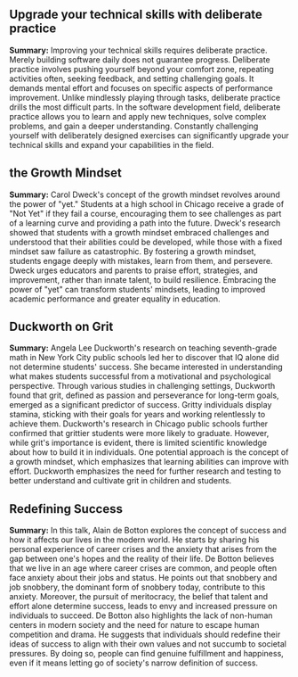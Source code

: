 ## Upgrade your technical skills with deliberate practice 
**Summary:**
Improving your technical skills requires deliberate practice. Merely building software daily does not guarantee progress. Deliberate practice involves pushing yourself beyond your comfort zone, repeating activities often, seeking feedback, and setting challenging goals. It demands mental effort and focuses on specific aspects of performance improvement. Unlike mindlessly playing through tasks, deliberate practice drills the most difficult parts. In the software development field, deliberate practice allows you to learn and apply new techniques, solve complex problems, and gain a deeper understanding. Constantly challenging yourself with deliberately designed exercises can significantly upgrade your technical skills and expand your capabilities in the field.


## the Growth Mindset
**Summary:**
Carol Dweck's concept of the growth mindset revolves around the power of "yet." Students at a high school in Chicago receive a grade of "Not Yet" if they fail a course, encouraging them to see challenges as part of a learning curve and providing a path into the future. Dweck's research showed that students with a growth mindset embraced challenges and understood that their abilities could be developed, while those with a fixed mindset saw failure as catastrophic. By fostering a growth mindset, students engage deeply with mistakes, learn from them, and persevere. Dweck urges educators and parents to praise effort, strategies, and improvement, rather than innate talent, to build resilience. Embracing the power of "yet" can transform students' mindsets, leading to improved academic performance and greater equality in education.

## Duckworth on Grit
**Summary:**
Angela Lee Duckworth's research on teaching seventh-grade math in New York City public schools led her to discover that IQ alone did not determine students' success. She became interested in understanding what makes students successful from a motivational and psychological perspective. Through various studies in challenging settings, Duckworth found that grit, defined as passion and perseverance for long-term goals, emerged as a significant predictor of success. Gritty individuals display stamina, sticking with their goals for years and working relentlessly to achieve them. Duckworth's research in Chicago public schools further confirmed that grittier students were more likely to graduate. However, while grit's importance is evident, there is limited scientific knowledge about how to build it in individuals. One potential approach is the concept of a growth mindset, which emphasizes that learning abilities can improve with effort. Duckworth emphasizes the need for further research and testing to better understand and cultivate grit in children and students.

## Redefining Success
**Summary:**
In this talk, Alain de Botton explores the concept of success and how it affects our lives in the modern world. He starts by sharing his personal experience of career crises and the anxiety that arises from the gap between one's hopes and the reality of their life. De Botton believes that we live in an age where career crises are common, and people often face anxiety about their jobs and status. He points out that snobbery and job snobbery, the dominant form of snobbery today, contribute to this anxiety. Moreover, the pursuit of meritocracy, the belief that talent and effort alone determine success, leads to envy and increased pressure on individuals to succeed. De Botton also highlights the lack of non-human centers in modern society and the need for nature to escape human competition and drama. He suggests that individuals should redefine their ideas of success to align with their own values and not succumb to societal pressures. By doing so, people can find genuine fulfillment and happiness, even if it means letting go of society's narrow definition of success.
